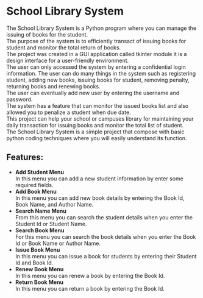 # School Library System

The School Library System is a Python program where you can manage the issuing of books for the student.  
The purpose of the system is to efficiently transact of issuing books for student and monitor the total return of books.  
The project was created in a GUI application called tkinter module it is a design interface for a user-friendly environment.  
The user can only accessed the system by entering a confidential login information. The user can do many things in the system such as registering student, adding new books, issuing books for student, removing penalty, returning books and renewing books.  
The user can eventually add new user by entering the username and password.  
The system has a feature that can monitor the issued books list and also allowed you to penalize a student when due date.  
This project can help your school or campuses library for maintaining your daily transaction for issuing books and monitor the total list of student.  
The School Library System is a simple project that compose with basic python coding techniques where you will easily understand its function.

## Features:

- **Add Student Menu**  
  In this menu you can add a new student information by enter some required fields.
- **Add Book Menu**  
  In this menu you can add new book details by entering the Book Id, Book Name, and Author Name.
- **Search Name Menu**  
  From this menu you can search the student details when you enter the Student Id or Student Name.
- **Search Book Menu**  
  For this menu you can search the book details when you enter the Book Id or Book Name or Author Name.
- **Issue Book Menu**  
  In this menu you can issue a book for students by entering their Student Id and Book Id.
- **Renew Book Menu**  
  In this menu you can renew a book by entering the Book Id.
- **Return Book Menu**  
  In this menu you can return a book by entering the Book Id.

